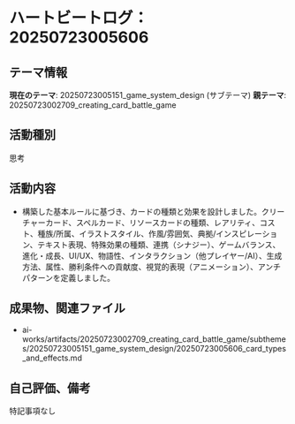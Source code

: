 # ハートビートログ：20250723005606

## テーマ情報
**現在のテーマ**: 20250723005151_game_system_design (サブテーマ)
**親テーマ**: 20250723002709_creating_card_battle_game

## 活動種別
思考

## 活動内容
- 構築した基本ルールに基づき、カードの種類と効果を設計しました。クリーチャーカード、スペルカード、リソースカードの種類、レアリティ、コスト、種族/所属、イラストスタイル、作風/雰囲気、典拠/インスピレーション、テキスト表現、特殊効果の種類、連携（シナジー）、ゲームバランス、進化・成長、UI/UX、物語性、インタラクション（他プレイヤー/AI）、生成方法、属性、勝利条件への貢献度、視覚的表現（アニメーション）、アンチパターンを定義しました。

## 成果物、関連ファイル
- ai-works/artifacts/20250723002709_creating_card_battle_game/subthemes/20250723005151_game_system_design/20250723005606_card_types_and_effects.md

## 自己評価、備考
特記事項なし
